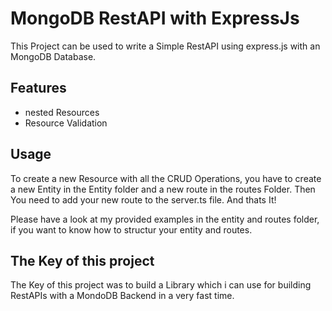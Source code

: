 # MongoDB RestAPI with ExpressJs

This Project can be used to write a Simple RestAPI using express.js with an MongoDB Database.


## Features
- nested Resources
- Resource Validation


## Usage
To create a new Resource with all the CRUD Operations, you have to create a new Entity in the Entity folder and a new route in the routes Folder. Then You need to add your new route to the server.ts file. And thats It!

Please have a look at my provided examples in the entity and routes folder, if you want to know how to structur your entity and routes.

## The Key of this project

The Key of this project was to build a Library which i can use for building RestAPIs with a MondoDB Backend in a very fast time.
